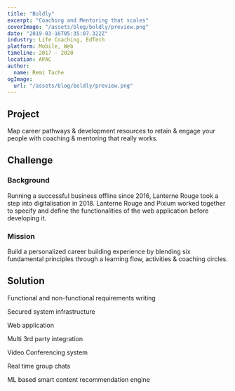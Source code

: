 ```yaml
---
title: "Boldly"
excerpt: "Coaching and Mentoring that scales"
coverImage: "/assets/blog/boldly/preview.png"
date: "2019-03-16T05:35:07.322Z"
industry: Life Coaching, EdTech
platform: Mobile, Web
timeline: 2017 - 2020
location: APAC
author:
  name: Remi Tache
ogImage:
  url: "/assets/blog/boldly/preview.png"
---
```


## Project

Map career pathways & development resources to retain & engage your people
with coaching & mentoring that really works.

## Challenge

### Background

Running a successful business offline since 2016, Lanterne Rouge took a step into digitalisation in 2018.
Lanterne Rouge and Pixium worked together to specify and define the functionalities of the web application before developing it.

### Mission

Build a personalized career building experience by blending six fundamental principles through a learning flow, activities & coaching circles.

## Solution

Functional and non-functional requirements writing

Secured system infrastructure

Web application

Multi 3rd party integration

Video Conferencing system

Real time group chats

ML based smart content recommendation engine